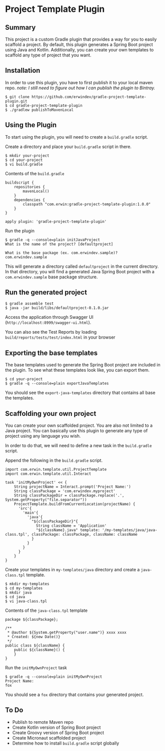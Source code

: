 # Project Template Plugin

## Summary

This project is a custom Gradle plugin that provides a way for you to easily 
scaffold a project.  By default, this plugin generates a Spring Boot project
using Java and Kotlin. Additionally, you can create your own templates 
to scaffold any type of project that you want. 

## Installation

In order to use this plugin, you have to first publish it to your local maven 
repo. _note: I still need to figure out how I can publish the plugin to Bintray._

```
$ git clone https://github.com/erwindev/gradle-project-template-plugin.git
$ cd gradle-project-template-plugin
$ ./gradlew publishToMavenLocal

```

## Using the Plugin

To start using the plugin, you will need to create a `build.gradle` script.

Create a directory and place your `build.gradle` script in there.
```
$ mkdir your-project
$ cd your-project
$ vi build.gradle
```

Contents of the `build.gradle`

```
buildscript {
    repositories {
        mavenLocal()
    }
    dependencies {
        classpath "com.erwin:gradle-project-template-plugin:1.0.0"
    }
}

apply plugin: 'gradle-project-template-plugin'
```

Run the plugin
```
$ gradle -q --console=plain initJavaProject 
What is the name of the project? [defaultproject] 

What is the base package (ex. com.erwindev.sample)? 
com.erwindev.sample
```

This will generate a directory called `defaultproject` in the current directory.  
In that directory, you will find a generated Java Spring Boot project 
with a `com.erwindev.sample` base package structure.

## Run the generated project

```
$ gradle assemble test
$ java -jar build/libs/defaultproject-0.1.0.jar
```

Access the application through Swagger UI 
(`http://localhost:8999/swagger-ui.html`).

You can also see the Test Reports by loading 
`build/reports/tests/test/index.html` in your browser

## Exporting the base templates
The base templates used to generate the Spring Boot project are included in the plugin.
To see what these templates look like, you can export them.  

```
$ cd your-project 
$ gradle -q --console=plain exportJavaTemplates
```

You should see the `export-java-templates` directory that contains all base the templates.

## Scaffolding your own project
You can create your own scaffolded project.  You are also not limited 
to a Java project.  You can basically use this plugin to generate any type
of project using any language you wish.

In order to do that, we will need to define a new task in the `build.gradle` script.

Append the following in the `build.gradle` script.
```
import com.erwin.template.util.ProjectTemplate
import com.erwin.template.util.Interact

task 'initMyOwnProject' << {
    String projectName = Interact.prompt('Project Name:')
    String classPackage = 'com.erwindev.myproject'
    String classPackageDir = classPackage.replace('.', System.getProperty("file.separator"))
    ProjectTemplate.buildFromCurrentLocation(projectName) {
      'src'{
        'main'{
          'java'{
            "${classPackageDir}"{
              String className = 'Application'
              "${className}.java" template: '/my-templates/java/java-class.tpl', classPackage: classPackage, className: className
            }
          }
        }
      }
    }
}
```

Create your templates in `my-templates/java` directory and create a `java-class.tpl` template.
```
$ mkdir my-templates
$ cd my-templates
$ mkdir java
$ cd java
$ vi java-class.tpl
```

Contents of the `java-class.tpl` template
```
package ${classPackage};

/**
 * @author ${System.getProperty("user.name")} xxxx xxxx
 * Created: ${new Date()}
 */
public class ${className} {
    public ${className}() {
    }
}
```

Run the `initMyOwnProject` task

```
$ gradle -q --console=plain initMyOwnProject
Project Name: 
fox
```

You should see a `fox` directory that contains your generated project.

## To Do
* Publish to remote Maven repo
* Create Kotlin version of Spring Boot project
* Create Groovy version of Spring Boot project
* Create Micronaut scaffolded project
* Determine how to install `build.gradle` script globally

